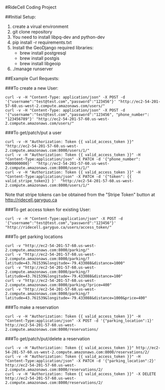 #RideCell Coding Project

##Initial Setup:
1. create a virual environment
2. git clone repository
3. You need to install libpq-dev and python-dev
4. pip install -r requirements.txt
5. Install the GeoDjango required libraries:
    - brew install postgresql
    - brew install postgis
    - brew install libgeoip
6. ./manage runserver


##Example Curl Requests:

###To create a new User:
```
curl -v -H "Content-Type: application/json" -X POST -d '{"username":"test@test.com","password":"123456"}' "http://ec2-54-201-57-60.us-west-2.compute.amazonaws.com/users/"
curl -v -H "Content-Type: application/json" -X POST -d '{"username":"test@test.com","password":"123456", "phone_number": "123456789"}' "http://ec2-54-201-57-60.us-west-2.compute.amazonaws.com/users/"
```

###To get/patch/put a user
```
curl -v -H "Authorization: Token {{ valid_access_token }}" "http://ec2-54-201-57-60.us-west-2.compute.amazonaws.com:8000/users/1/"
curl -v -H "Authorization: Token {{ valid_access_token }}" -H "Content-Type:application/json" -X PATCH -d '{"phone_number": 0000000000}'  "http://ec2-54-201-57-60.us-west-2.compute.amazonaws.com:8000/users/1/"
curl -v -H "Authorization: Token {{ valid_access_token }}" -H "Content-Type:application/json" -X PATCH -d '{"token": {{ valid_stripe_token}} }'  "http://ec2-54-201-57-60.us-west-2.compute.amazonaws.com:8000/users/1/"
```

Note that stripe tokens can be obtained from the "Stripe Token" button at http://ridecell.garyguo.ca

###To get access token for existing User:
```
curl -v -H "Content-Type:application/json" -X POST -d '{"username":"test@test.com","password":"123456"}' "http://ridecell.garyguo.ca/users/access_token/"
```

###To get parking locations
```
curl -v "http://ec2-54-201-57-60.us-west-2.compute.amazonaws.com:8000/parking/"
curl -v "http://ec2-54-201-57-60.us-west-2.compute.amazonaws.com:8000/parking/?latitude=43.761539&longitude=-79.433088&distance=1000"
curl -v "http://ec2-54-201-57-60.us-west-2.compute.amazonaws.com:8000/parking/?latitude=43.761539&longitude=-79.433088&distance=100"
curl -v "http://ec2-54-201-57-60.us-west-2.compute.amazonaws.com:8000/parking/?price=400"
curl -v "http://ec2-54-201-57-60.us-west-2.compute.amazonaws.com:8000/parking/?latitude=43.761539&longitude=-79.433088&distance=1000&price=400"
```


###To make a reservation
```
curl -v -H "Authorization: Token {{ valid_access_token }}" -H "Content-Type:application/json" -X POST -d '{"parking_location":1}' http://ec2-54-201-57-60.us-west-2.compute.amazonaws.com:8000/reservations/
```
###To get/patch/put/delete a reservation
```
curl -v -H "Authorization: Token {{ valid_access_token }}" http://ec2-54-201-57-60.us-west-2.compute.amazonaws.com:8000/reservations/2/
curl -v -H "Authorization: Token {{ valid_access_token }}" -H "Content-Type:application/json" -X PATCH -d '{"parking_location":2}' http://ec2-54-201-57-60.us-west-2.compute.amazonaws.com:8000/reservations/2/
curl -v -H "Authorization: Token {{ valid_access_token }}" -X DELETE http://ec2-54-201-57-60.us-west-2.compute.amazonaws.com:8000/reservations/2/
```
